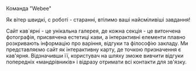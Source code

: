 Команда "Webee"

Як вітер швидкі, с роботі - старанні, втілимо ваші найсміливіші завдання!

Сайт кав`ярні - це унікальна галерея, де кожна секція - це витончена фотографія,
присвячена естетиці кави, а інтерактивні елементи плавно розкривають інформацію
про варіння, відгуки та філософію закладу. Ми представляємо сайт як інтерактивну
карту, де точкою призначення є кав'ярня. Відзначивши її, користувач на шляху
зможе вивчити відгуки попередніх «мандрівників» і відразу отримати всі контакти
для зв'язку.
